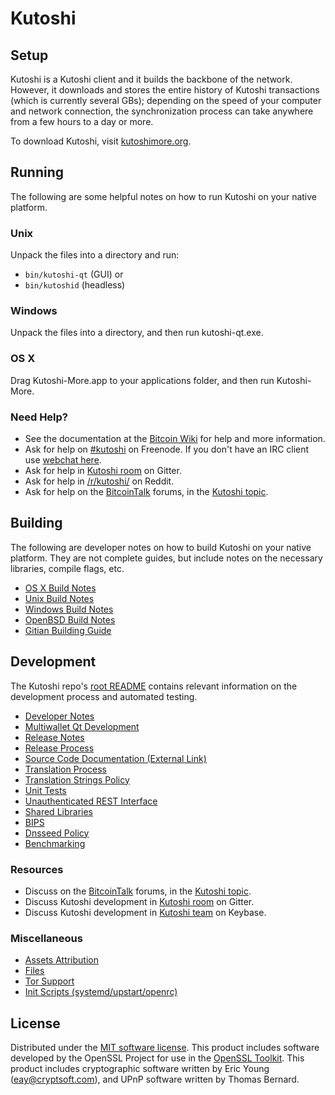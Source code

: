Kutoshi
=============

Setup
---------------------
Kutoshi is a Kutoshi client and it builds the backbone of the network. However, it downloads and stores the entire history of Kutoshi transactions (which is currently several GBs); depending on the speed of your computer and network connection, the synchronization process can take anywhere from a few hours to a day or more.

To download Kutoshi, visit [kutoshimore.org](https://kutoshi.org).

Running
---------------------
The following are some helpful notes on how to run Kutoshi on your native platform.

### Unix

Unpack the files into a directory and run:

- `bin/kutoshi-qt` (GUI) or
- `bin/kutoshid` (headless)

### Windows

Unpack the files into a directory, and then run kutoshi-qt.exe.

### OS X

Drag Kutoshi-More.app to your applications folder, and then run Kutoshi-More.

### Need Help?

* See the documentation at the [Bitcoin Wiki](https://en.bitcoin.it/wiki/Main_Page)
for help and more information.
* Ask for help on [#kutoshi](http://webchat.freenode.net?channels=kutoshi) on Freenode. If you don't have an IRC client use [webchat here](http://webchat.freenode.net?channels=kutoshi).
* Ask for help in [Kutoshi room](https://gitter.im/Kutoshi_Hub) on Gitter.
* Ask for help in [/r/kutoshi/](https://nm.reddit.com/r/kutoshi/) on Reddit.
* Ask for help on the [BitcoinTalk](https://bitcointalk.org/) forums, in the [Kutoshi topic](https://bitcointalk.org/index.php?topic=3017838.new#new).

Building
---------------------
The following are developer notes on how to build Kutoshi on your native platform. They are not complete guides, but include notes on the necessary libraries, compile flags, etc.

- [OS X Build Notes](build-osx.md)
- [Unix Build Notes](build-unix.md)
- [Windows Build Notes](build-windows.md)
- [OpenBSD Build Notes](build-openbsd.md)
- [Gitian Building Guide](gitian-building.md)

Development
---------------------
The Kutoshi repo's [root README](/README.md) contains relevant information on the development process and automated testing.

- [Developer Notes](developer-notes.md)
- [Multiwallet Qt Development](multiwallet-qt.md)
- [Release Notes](release-notes.md)
- [Release Process](release-process.md)
- [Source Code Documentation (External Link)](https://dev.visucore.com/bitcoin/doxygen/)
- [Translation Process](translation_process.md)
- [Translation Strings Policy](translation_strings_policy.md)
- [Unit Tests](unit-tests.md)
- [Unauthenticated REST Interface](REST-interface.md)
- [Shared Libraries](shared-libraries.md)
- [BIPS](bips.md)
- [Dnsseed Policy](dnsseed-policy.md)
- [Benchmarking](benchmarking.md)

### Resources
* Discuss on the [BitcoinTalk](https://bitcointalk.org/) forums, in the [Kutoshi topic](https://bitcointalk.org/index.php?topic=3017838.new#new).
* Discuss Kutoshi development in [Kutoshi room](https://gitter.im/Kutoshi_Hub) on Gitter.
* Discuss Kutoshi development in [Kutoshi team](https://keybase.io/team/kutoshi) on Keybase.

### Miscellaneous
- [Assets Attribution](assets-attribution.md)
- [Files](files.md)
- [Tor Support](tor.md)
- [Init Scripts (systemd/upstart/openrc)](init.md)

License
---------------------
Distributed under the [MIT software license](http://www.opensource.org/licenses/mit-license.php).
This product includes software developed by the OpenSSL Project for use in the [OpenSSL Toolkit](https://www.openssl.org/). This product includes
cryptographic software written by Eric Young ([eay@cryptsoft.com](mailto:eay@cryptsoft.com)), and UPnP software written by Thomas Bernard.
